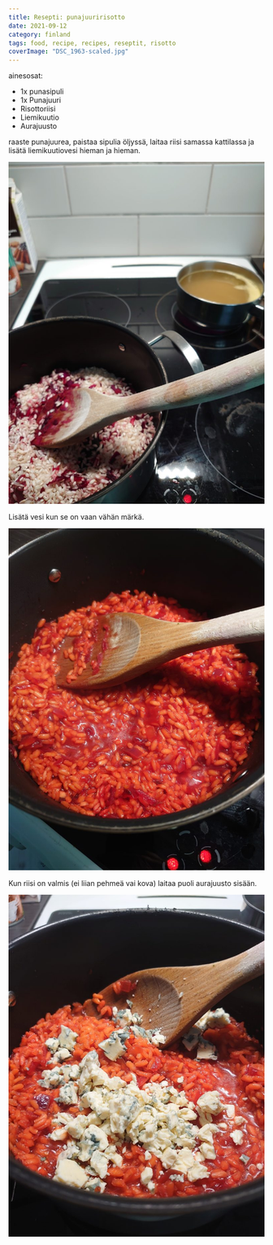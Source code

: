 ```yaml
---
title: Resepti: punajuuririsotto
date: 2021-09-12
category: finland
tags: food, recipe, recipes, reseptit, risotto
coverImage: "DSC_1963-scaled.jpg"
---
```


ainesosat:

- 1x punasipuli
- 1x Punajuuri
- Risottoriisi
- Liemikuutio
- Aurajuusto

raaste punajuurea, paistaa sipulia öljyssä, laitaa riisi samassa kattilassa ja lisätä liemikuutiovesi hieman ja hieman.

[![puna](images/DSC_1963-768x1024.jpg)](https://www.guldmyr.com/wp-content/uploads/DSC_1963-scaled.jpg)

Lisätä vesi kun se on vaan vähän märkä.

[![juu](images/DSC_1964-768x1024.jpg)](https://www.guldmyr.com/wp-content/uploads/DSC_1964-scaled.jpg)

Kun riisi on valmis (ei liian pehmeä vai kova) laitaa puoli aurajuusto sisään.

[![rea](images/DSC_1966-768x1024.jpg)](https://www.guldmyr.com/wp-content/uploads/DSC_1966-scaled.jpg)
